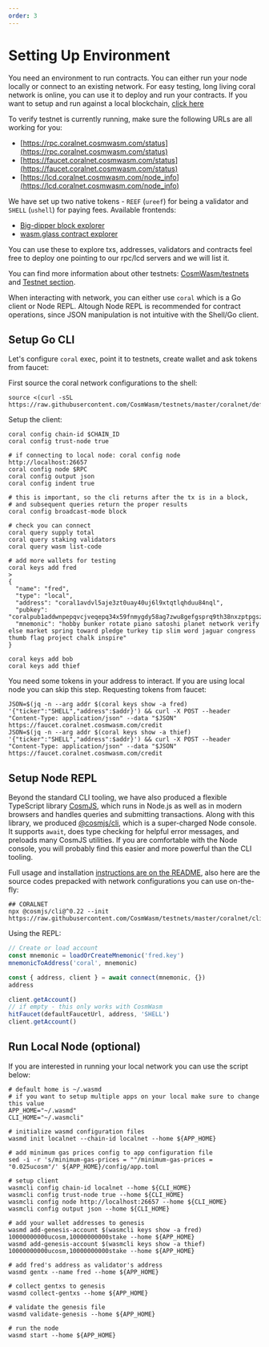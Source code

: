 ```yaml
---
order: 3
---
```


# Setting Up Environment

You need an environment to run contracts. You can either run your node locally or connect to an
existing network. For easy testing, long living coral network is online, you can use it to deploy and run your
contracts. If you want to setup and run against a local blockchain, [click
here](#run-local-node-optional)

To verify testnet is currently running, make sure the following URLs are all working for you:

- [https://rpc.coralnet.cosmwasm.com/status](https://rpc.coralnet.cosmwasm.com/status)
- [https://faucet.coralnet.cosmwasm.com/status](https://faucet.coralnet.cosmwasm.com/status)
- [https://lcd.coralnet.cosmwasm.com/node_info](https://lcd.coralnet.cosmwasm.com/node_info)

We have set up two native tokens - `REEF` (`ureef`) for being a validator and `SHELL` (`ushell`) for
paying fees.
Available frontends:

- [Big-dipper block explorer](https://bigdipper.coralnet.cosmwasm.com/)
- [wasm.glass contract explorer](https://coralnet.wasm.glass/#)

You can use these to explore txs, addresses, validators and contracts
feel free to deploy one pointing to our rpc/lcd servers and we will list it.

You can find more information about other testnets:
[CosmWasm/testnets](https://github.com/CosmWasm/testnets) and [Testnet
section](./../testnets/testnets.md).

When interacting with network, you can either use `coral` which is a Go client or Node REPL. Altough Node REPL is
recommended for contract operations, since JSON manipulation is not intuitive with the Shell/Go client.

## Setup Go CLI

Let's configure `coral` exec, point it to testnets, create wallet and ask tokens from faucet:

First source the coral network configurations to the shell:

```shell
source <(curl -sSL https://raw.githubusercontent.com/CosmWasm/testnets/master/coralnet/defaults.env)
```

Setup the client:

```shell
coral config chain-id $CHAIN_ID
coral config trust-node true

# if connecting to local node: coral config node http://localhost:26657
coral config node $RPC
coral config output json
coral config indent true

# this is important, so the cli returns after the tx is in a block,
# and subsequent queries return the proper results
coral config broadcast-mode block

# check you can connect
coral query supply total
coral query staking validators
coral query wasm list-code

# add more wallets for testing
coral keys add fred
>
{
  "name": "fred",
  "type": "local",
  "address": "coral1avdvl5aje3zt0uay40uj6l9xtqtlqhduu84nql",
  "pubkey": "coralpub1addwnpepqvcjveqepq34x59fnmygdy58ag7zwu8gefgsprq9th38nxzptpgszc3rkve",
  "mnemonic": "hobby bunker rotate piano satoshi planet network verify else market spring toward pledge turkey tip slim word jaguar congress thumb flag project chalk inspire"
}

coral keys add bob
coral keys add thief
```

You need some tokens in your address to interact. If you are using local node you can skip this
step. Requesting tokens from faucet:

```shell
JSON=$(jq -n --arg addr $(coral keys show -a fred) '{"ticker":"SHELL","address":$addr}') && curl -X POST --header "Content-Type: application/json" --data "$JSON" https://faucet.coralnet.cosmwasm.com/credit
JSON=$(jq -n --arg addr $(coral keys show -a thief) '{"ticker":"SHELL","address":$addr}') && curl -X POST --header "Content-Type: application/json" --data "$JSON" https://faucet.coralnet.cosmwasm.com/credit
```

## Setup Node REPL

Beyond the standard CLI tooling, we have also produced a flexible TypeScript library
[CosmJS](https://github.com/CosmWasm/cosmjs), which runs in Node.js as well as in modern browsers
and handles queries and submitting transactions. Along with this library, we produced
[@cosmjs/cli](https://www.npmjs.com/package/@cosmjs/cli), which is a super-charged Node console. It
supports `await`, does type checking for helpful error messages, and preloads many CosmJS utilities.
If you are comfortable with the Node console, you will probably find this easier and more powerful
than the CLI tooling.

Full usage and installation [instructions are on the
README](https://github.com/CosmWasm/cosmjs/tree/master/packages/cli), also here are the source codes prepacked with
network configurations you can use on-the-fly:

```shell
## CORALNET
npx @cosmjs/cli@^0.22 --init https://raw.githubusercontent.com/CosmWasm/testnets/master/coralnet/cli_helper.ts
```

Using the REPL:

```js
// Create or load account
const mnemonic = loadOrCreateMnemonic('fred.key')
mnemonicToAddress('coral', mnemonic)

const { address, client } = await connect(mnemonic, {})
address

client.getAccount()
// if empty - this only works with CosmWasm
hitFaucet(defaultFaucetUrl, address, 'SHELL')
client.getAccount()
```

## Run Local Node (optional)

If you are interested in running your local network you can use the script below:

```shell
# default home is ~/.wasmd
# if you want to setup multiple apps on your local make sure to change this value
APP_HOME="~/.wasmd"
CLI_HOME="~/.wasmcli"

# initialize wasmd configuration files
wasmd init localnet --chain-id localnet --home ${APP_HOME}

# add minimum gas prices config to app configuration file
sed -i -r 's/minimum-gas-prices = ""/minimum-gas-prices = "0.025ucosm"/' ${APP_HOME}/config/app.toml

# setup client
wasmcli config chain-id localnet --home ${CLI_HOME}
wasmcli config trust-node true --home ${CLI_HOME}
wasmcli config node http://localhost:26657 --home ${CLI_HOME}
wasmcli config output json --home ${CLI_HOME}

# add your wallet addresses to genesis
wasmd add-genesis-account $(wasmcli keys show -a fred) 10000000000ucosm,10000000000stake --home ${APP_HOME}
wasmd add-genesis-account $(wasmcli keys show -a thief) 10000000000ucosm,10000000000stake --home ${APP_HOME}

# add fred's address as validator's address
wasmd gentx --name fred --home ${APP_HOME}

# collect gentxs to genesis
wasmd collect-gentxs --home ${APP_HOME}

# validate the genesis file
wasmd validate-genesis --home ${APP_HOME}

# run the node
wasmd start --home ${APP_HOME}
```
